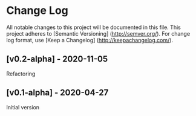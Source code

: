 # Change Log
All notable changes to this project will be documented in this file.
This project adheres to [Semantic Versioning] (http://semver.org/).
For change log format, use [Keep a Changelog] (http://keepachangelog.com/).

## [v0.2-alpha] - 2020-11-05
Refactoring

## [v0.1-alpha] - 2020-04-27
Initial version
